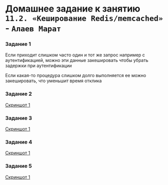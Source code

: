 # Домашнее задание к занятию `11.2. «Кеширование Redis/memcached»` - `Алаев Марат`


### Задание 1


Если приходит слишком часто один и тот же запрос 
например с аутентификацией, можно эти данные закешировать 
чтобы убрать задержки при аутентификации


Если какая-то процедура слишком долго выполняется 
ее можно закешировать, что уменьшит время отклика


### Задание 2
  
[Cкриншот 1](https://github.com/MaratAlaev/gitlab-hw/blob/11.2_Redis/memcached/img/2-1.png)



### Задание 3

[Cкриншот 1](https://github.com/MaratAlaev/gitlab-hw/blob/11.2_Redis/memcached/img/3-1.png)


### Задание 4

[Cкриншот 1](https://github.com/MaratAlaev/gitlab-hw/blob/11.2_Redis/memcached/img/4-1.png)


### Задание 5

[Cкриншот 1](https://github.com/MaratAlaev/gitlab-hw/blob/11.2_Redis/memcached/img/5-1.png)


  
